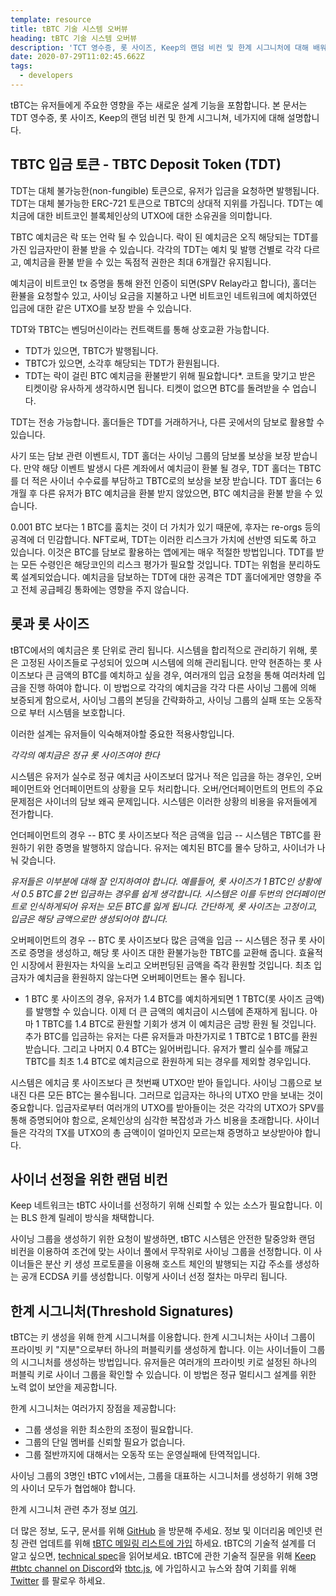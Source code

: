 ```yaml
---
template: resource
title: tBTC 기술 시스템 오버뷰
heading: tBTC 기술 시스템 오버뷰
description: 'TCT 영수증, 롯 사이즈, Keep의 랜덤 비컨 및 한계 시그니처에 대해 배워보세요.'
date: 2020-07-29T11:02:45.662Z
tags:
  - developers
---
```

tBTC는 유저들에게 주요한 영향을 주는 새로운 설계 기능을 포함합니다. 본 문서는 TDT 영수증, 롯 사이즈, Keep의 랜덤 비컨 및 한계 시그니쳐, 네가지에 대해 설명합니다.

## TBTC 입금 토큰 - TBTC Deposit Token (TDT)

TDT는 대체 불가능한(non-fungible) 토큰으로, 유저가 입금을 요청하면 발행됩니다. TDT는 대체 불가능한 ERC-721 토큰으로 TBTC의 상대적 지위를 가집니다. TDT는 예치금에 대한 비트코인 블록체인상의 UTXO에 대한 소유권을 의미합니다.

TBTC 예치금은 락 또는 언락 될 수 있습니다. 락이 된 예치금은 오직 해당되는 TDT를 가진 입금자만이 환불 받을 수 있습니다. 각각의 TDT는 예치 및 발행 건별로 각각 다르고, 예치금을 환불 받을 수 있는 독점적 권한은 최대 6개월간 유지됩니다.

예치금이 비트코인 tx 증명을 통해 완전 인증이 되면(SPV Relay라고 합니다), 홀더는 환뷸을 요청할수 있고, 사이닝 요금을 지불하고 나면 비트코인 네트워크에 예치하였던 입금에 대한 같은 UTXO를 보장 받을 수 있습니다.

TDT와 TBTC는 벤딩머신이라는 컨트랙트를 통해 상호교환 가능합니다. 

* TDT가 있으면, TBTC가 발행됩니다.
* TBTC가 있으면, 소각후 해당되는 TDT가 환원됩니다.
* TDT는 락이 걸린 BTC 예치금을 환불받기 위해 필요합니다*. 코트을 맞기고 받은 티켓이랑 유사하게 생각하시면 됩니다. 티켓이 없으면 BTC를 돌려받을 수 업습니다.

TDT는 전송 가능합니다. 홀더들은 TDT를 거래하거나, 다른 곳에서의 담보로 활용할 수 있습니다.

사기 또는 담보 관련 이벤트시, TDT 홀더는 사이닝 그룹의 담보롤 보상을 보장 받습니다. 만약 해당 이벤트 발생시 다른 계좌에서 예치금이 환불 될 경우, TDT 홀더는 TBTC를 더 적은 사이너 수수료를 부담하고 TBTC로의 보상을 보장 받습니다. TDT 홀더는 6개월 후 다른 유저가 BTC 예치금을 환불 받지 않았으면, BTC 예치금을 환불 받을 수 있습니다.

0.001 BTC 보다는 1 BTC를 훔치는 것이 더 가치가 있기 때문에, 후자는 re-orgs 등의 공격에 더 민감합니다. NFT로써, TDT는 이러한 리스크가 가치에 선반영 되도록 하고 있습니다. 이것은 BTC를 담보로 활용하는 앱에게는 매우 적절한 방법입니다. TDT를 받는 모든 수령인은 해당코인의 리스크 평가가 필요할 것입니다. TDT는 위험을 분리하도록 설계되었습니다. 예치금을 담보하는 TDT에 대한 공격은 TDT 홀더에게만 영향을 주고 전체 공급페깅 통화에는 영향을 주지 않습니다.

## 롯과 롯 사이즈

tBTC에서의 예치금은 롯 단위로 관리 됩니다. 시스템을 합리적으로 관리하기 위해, 롯은 고정된 사이즈들로 구성되어 있으며 시스템에 의해 관리됩니다. 만약 현존하는 롯 사이즈보다 큰 금액의 BTC를 예치하고 싶을 경우, 여러개의 입금 요청을 통해 여러차례 입금을 진행 하여야 합니다. 이 방법으로 각각의 예치금을 각각 다른 사이닝 그룹에 의해 보증되게 함으로서, 사이닝 그룹의 본딩을 간략화하고, 사이닝 그룹의 실패 또는 오동작으로 부터 시스템을 보호합니다.

이러한 설계는 유저들이 익숙해져야할 중요한 적용사항입니다.

*각각의 예치금은 정규 롯 사이즈여야 한다*

시스템은 유저가 실수로 정규 예치금 사이즈보더 많거나 적은 입금을 하는 경우인, 오버페이먼트와 언더페이먼트의 상황을 모두 처리합니다. 오버/언더페이먼트의 먼트의 주요 문제점은 사이너의 담보 왜곡 문제입니다. 시스템은 이러한 상황의 비용을 유저들에게 전가합니다.

언더페이먼트의 경우 -- BTC 롯 사이즈보다 적은 금액을 입금 -- 시스템은  TBTC를 환원하기 위한 증명을 발행하지 않습니다. 유저는 예치된 BTC를 몰수 당하고, 사이너가 나눠 갖습니다.

*유저들은 이부분에 대해 잘 인지하여야 합니다. 예를들어, 롯 사이즈가 1 BTC인 상황에서 0.5 BTC를 2번 입금하는 경우를 쉽게 생각합니다. 시스템은 이를 두번의 언더페이먼트로 인식하게되어 유저는 모든 BTC를 잃게 됩니다. 간단하게, 롯 사이즈는 고정이고, 입금은 해당 금액으로만 생성되어야 합니다.*

오버페이먼트의 경우 -- BTC 롯 사이즈보다 많은 금액을 입금 -- 시스템은 정규 롯 사이즈로 증명을 생성하고, 해당 롯 사이즈 대한 환불가능한 TBTC를 교환해 줍니다. 효율적인 시장에서 환원자는 차익을 노리고 오버펀딩된 금액을 즉각 환원할 것입니다. 최초 입금자가 예치금을 환원하지 않는다면 오버페이먼트는 몰수 됩니다.

* 1 BTC 롯 사이즈의 경우, 유저가 1.4 BTC를 예치하게되면 1 TBTC(롯 사이즈 금액)를 발행할 수 있습니다. 이제 더 큰 금액의 예치금이 시스템에 존재하게 됩니다. 아마 1 TBTC를 1.4 BTC로 환원할 기회가 생겨 이 예치금은 금방 환원 될 것입니다. 추가 BTC를 입금하는 유저는 다른 유저들과 마찬가지로 1 TBTC로 1 BTC를 환원 받습니다. 그리고 나머지 0.4 BTC는 잃어버립니다. 유저가 빨리 실수를 깨닳고 TBTC를 최초 1.4 BTC로 예치금으로 환원하게 되는 경우를 제외할 경우입니다.

시스템은 에치금 롯 사이즈보다 큰 첫번째 UTXO만 받아 들입니다. 사이닝 그룹으로 보내진 다른 모든 BTC는 몰수됩니다. 그러므로 입금자는 하나의 UTXO 만을 보내는 것이 중요합니다. 입금자로부터 여러개의 UTXO를 받아들이는 것은 각각의 UTXO가 SPV를 통해 증명되어야 함으로, 온체인상의 심각한 복잡성과 가스 비용을 초래합니다. 사이너들은 각각의 TX를 UTXO의 총 금액이이 얼마인지 모르는채 증명하고 보상받아야 합니다.

## 사이너 선정을 위한 랜덤 비컨

Keep 네트워크는 tBTC 사이너를 선정하기 위해 신뢰할 수 있는 소스가 필요합니다. 이는 BLS 한계 릴레이 방식을 채택합니다.

사이닝 그룹을 생성하기 위한 요청이 발생하면, tBTC 시스템은 안전한 탈중앙화 랜덤 비컨을 이용하여 조건에 맞는 사이너 풀에서 무작위로 사이닝 그룹을 선정합니다. 이 사이너들은 분산 키 생성 프로토콜을 이용해 호스트 체인의 발행되는 지갑 주소를 생성하는 공개 ECDSA 키를 생성합니다. 이렇게 사이너 선정 절차는 마무리 됩니다.

## 한계 시그니처(Threshold Signatures)

tBTC는 키 생성을 위해 한계 시그니쳐를 이용합니다. 한계 시그니처는 사이너 그룹이 프라이빗 키 &quot;지분&quot;으로부터 하나의 퍼블릭키를 생성하게 합니다. 이는 사이너들이 그룹의 시그니처를 생성하는 방법입니다. 유저들은 여러개의 프라이빗 키로 설정된 하나의 퍼블릭 키로 사이너 그룹을 확인할 수 있습니다. 이 방법은 정규 멀티시그 설계를 위한 노력 없이 보안을 제공합니다.

한계 시그니처는 여러가지 장점을 제공합니다:

* 그룹 생성을 위한 최소한의 조정이 필요합니다.
* 그룹의 단일 멤버를 신뢰할 필요가 없습니다.
* 그룹 절반까지에 대해서는 오동작 또는 운영실패에 탄역적입니다.

사이닝 그룹의 3명인 tBTC v1에서는, 그룹을 대표하는 시그니처를 생성하기 위해 3명의 사이너 모두가 협업해야 합니다.

한계 시그니처 관련 추가 정보 [여기](https://blog.keep.network/threshold-signatures-ff2c2b98d9c7).

더 많은 정보, 도구, 문서를 위해 [GitHub](https://github.com/keep-network/tbtc) 을 방문해 주세요. 정보 및 이더리움 메인넷 런칭 관련 업데트를 위해 [tBTC 메일링 리스트에 가입](https://tbtc.network/#mailing-list) 하세요. tBTC의 기술적 설계를 더 알고 싶으면, [technical spec](http://docs.keep.network/tbtc/index.pdf)을 읽어보세요. tBTC에 관한 기술적 질문을 위해 [Keep #tbtc channel on Discord](https://chat.tbtc.network)와 [tbtc.js](https://tbtc.network/news/2020-02-14-announcing-tbtc-js), 에 가입하시고 뉴스와 참여 기회를 위해 [Twitter](https://twitter.com/search?q=%22%23tbtc%22&src=typed_query) 를 팔로우 하세요.
